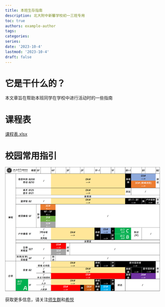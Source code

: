 ```yaml
---
title: 本班生存指南
description: 北大附中新馨学校初一三班专用
toc: true
authors: example-author
tags:
categories:
series:
date: '2023-10-4'
lastmod: '2023-10-4'
draft: false
---
```


# 它是干什么的？
本文章旨在帮助本班同学在学校中进行活动时的一些指南

# 课程表
[课程表.xlsx](http://mrw.so/6nYUIT)

# 校园常用指引
![常用指引](zhiyin.svg)  

获取更多信息，请关注[师生群](shisheng.svg)和[希悦](https://bdfzxsq.seiue.com)  
